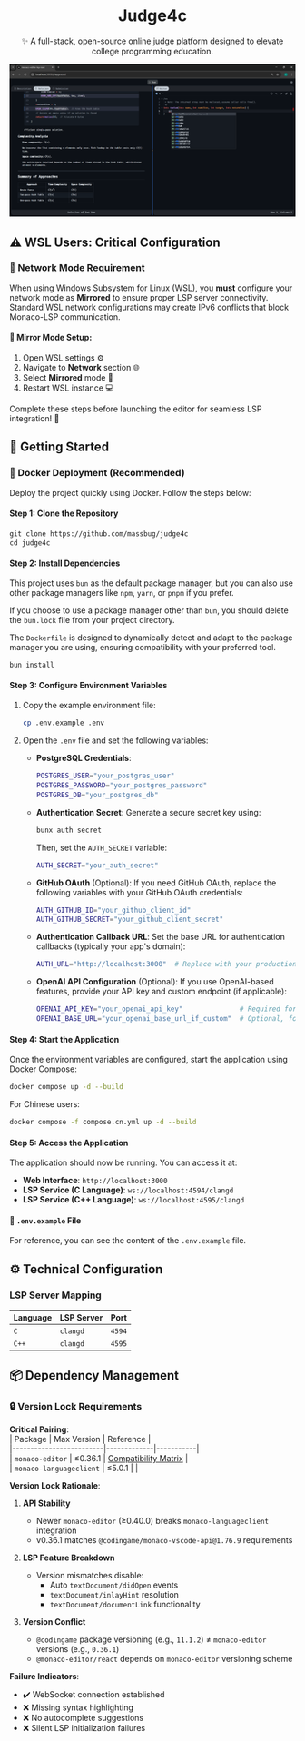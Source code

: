 <div align="center">

# Judge4c

✨ A full-stack, open-source online judge platform designed to elevate college programming education.

![demo](demo.png)

</div>

## ⚠️ WSL Users: Critical Configuration

### 🐧 Network Mode Requirement

When using Windows Subsystem for Linux (WSL), you **must** configure your network mode as **Mirrored** to ensure proper LSP server connectivity. Standard WSL network configurations may create IPv6 conflicts that block Monaco-LSP communication.

#### 🔧 Mirror Mode Setup:

1. Open WSL settings ⚙️
2. Navigate to **Network** section 🌐
3. Select **Mirrored** mode 🔄
4. Restart WSL instance 💻

Complete these steps before launching the editor for seamless LSP integration! 🎉

## 🚀 Getting Started

### 🐳 Docker Deployment (Recommended)

Deploy the project quickly using Docker. Follow the steps below:

#### Step 1: Clone the Repository

```shell
git clone https://github.com/massbug/judge4c
cd judge4c
```

#### Step 2: Install Dependencies

This project uses `bun` as the default package manager, but you can also use other package managers like `npm`, `yarn`, or `pnpm` if you prefer.

If you choose to use a package manager other than `bun`, you should delete the `bun.lock` file from your project directory.

The `Dockerfile` is designed to dynamically detect and adapt to the package manager you are using, ensuring compatibility with your preferred tool.

```shell
bun install
```

#### Step 3: Configure Environment Variables

1. Copy the example environment file:

   ```sh
   cp .env.example .env
   ```

2. Open the `.env` file and set the following variables:

   - **PostgreSQL Credentials**:
     ```sh
     POSTGRES_USER="your_postgres_user"
     POSTGRES_PASSWORD="your_postgres_password"
     POSTGRES_DB="your_postgres_db"
     ```

   - **Authentication Secret**:
     Generate a secure secret key using:
     ```sh
     bunx auth secret
     ```
     Then, set the `AUTH_SECRET` variable:
     ```sh
     AUTH_SECRET="your_auth_secret"
     ```

   - **GitHub OAuth** (Optional):
     If you need GitHub OAuth, replace the following variables with your GitHub OAuth credentials:
     ```sh
     AUTH_GITHUB_ID="your_github_client_id"
     AUTH_GITHUB_SECRET="your_github_client_secret"
     ```

   - **Authentication Callback URL**:
     Set the base URL for authentication callbacks (typically your app's domain):
     ```sh
     AUTH_URL="http://localhost:3000"  # Replace with your production URL if deployed
     ```
   
   - **OpenAI API Configuration** (Optional):
     If you use OpenAI-based features, provide your API key and custom endpoint (if applicable):
     ```sh
     OPENAI_API_KEY="your_openai_api_key"              # Required for AI features
     OPENAI_BASE_URL="your_openai_base_url_if_custom"  # Optional, for self-hosted proxies
     ```

#### Step 4: Start the Application

Once the environment variables are configured, start the application using Docker Compose:

```sh
docker compose up -d --build
```

For Chinese users:

```sh
docker compose -f compose.cn.yml up -d --build
```

#### Step 5: Access the Application

The application should now be running. You can access it at:

- **Web Interface**: `http://localhost:3000`
- **LSP Service (C Language)**: `ws://localhost:4594/clangd`
- **LSP Service (C++ Language)**: `ws://localhost:4595/clangd`

#### 📁 `.env.example` File

For reference, you can see the content of the `.env.example` file.

## ⚙️ Technical Configuration

### LSP Server Mapping

| **Language** | **LSP Server** | **Port** |
|--------------|----------------|----------|
| `C`          | `clangd`       | `4594`   |
| `C++`        | `clangd`       | `4595`   |

## 📦 Dependency Management

### 🔒 Version Lock Requirements

**Critical Pairing**:  
| Package                 | Max Version | Reference |  
|-------------------------|-------------|-----------|  
| `monaco-editor`         | ≤0.36.1     | [Compatibility Matrix](https://github.com/TypeFox/monaco-languageclient/blob/main/docs/versions-and-history.md#monaco-editor--codingamemonaco-vscode-api-compatibility-table) |  
| `monaco-languageclient` | ≤5.0.1      |           |  

**Version Lock Rationale**:  
1. **API Stability**  
   - Newer `monaco-editor` (≥0.40.0) breaks `monaco-languageclient` integration  
   - v0.36.1 matches `@codingame/monaco-vscode-api@1.76.9` requirements  

2. **LSP Feature Breakdown**  
   - Version mismatches disable:  
     - Auto `textDocument/didOpen` events  
     - `textDocument/inlayHint` resolution  
     - `textDocument/documentLink` functionality  

3. **Version Conflict**  
   - `@codingame` package versioning (e.g., `11.1.2`) ≠ `monaco-editor` versions (e.g., `0.36.1`)  
   - `@monaco-editor/react` depends on `monaco-editor` versioning scheme  

**Failure Indicators**:  
- ✔️ WebSocket connection established  
- ❌ Missing syntax highlighting  
- ❌ No autocomplete suggestions  
- ❌ Silent LSP initialization failures  
